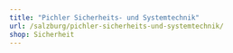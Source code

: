 ```yaml
---
title: "Pichler Sicherheits- und Systemtechnik"
url: /salzburg/pichler-sicherheits-und-systemtechnik/
shop: Sicherheit
---
```


